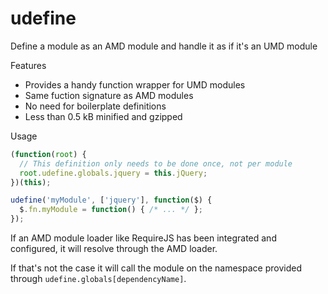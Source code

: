 udefine
=======

Define a module as an AMD module and handle it as if it's an UMD module

Features
* Provides a handy function wrapper for UMD modules
* Same fuction signature as AMD modules
* No need for boilerplate definitions
* Less than 0.5 kB minified and gzipped

Usage
```javascript
(function(root) {
  // This definition only needs to be done once, not per module
  root.udefine.globals.jquery = this.jQuery;
})(this);

udefine('myModule', ['jquery'], function($) {
  $.fn.myModule = function() { /* ... */ };
});
```

If an AMD module loader like RequireJS has been integrated and configured, 
it will resolve through the AMD loader.

If that's not the case it will call the module on the namespace provided through
`udefine.globals[dependencyName]`.